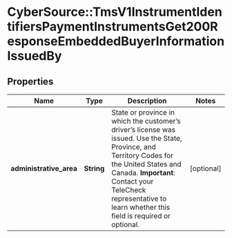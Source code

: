 # CyberSource::TmsV1InstrumentIdentifiersPaymentInstrumentsGet200ResponseEmbeddedBuyerInformationIssuedBy

## Properties
Name | Type | Description | Notes
------------ | ------------- | ------------- | -------------
**administrative_area** | **String** | State or province in which the customer’s driver’s license was issued. Use the State, Province, and Territory Codes for the United States and Canada.  **Important**: Contact your TeleCheck representative to learn whether this field is required or optional.  | [optional] 


